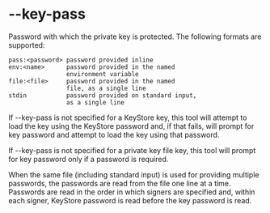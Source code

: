 # --key-pass
Password with which the private key is protected.
The following formats are supported:

    pass:<password> password provided inline
    env:<name>      password provided in the named
                    environment variable
    file:<file>     password provided in the named
                    file, as a single line
    stdin           password provided on standard input,
                    as a single line

If --key-pass is not specified for a KeyStore key, this
tool will attempt to load the key using the KeyStore
password and, if that fails, will prompt for key password
and attempt to load the key using that password.

If --key-pass is not specified for a private key file key,
this tool will prompt for key password only if a password
is required.

When the same file (including standard input) is used for
providing multiple passwords, the passwords are read from
the file one line at a time. Passwords are read in the
order in which signers are specified and, within each
signer, KeyStore password is read before the key password
is read.